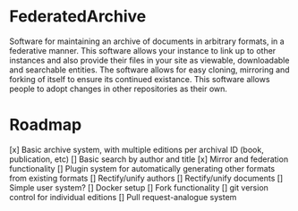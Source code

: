 # FederatedArchive

Software for maintaining an archive of documents in arbitrary formats, in a federative manner. This software allows your instance to link up to other instances and also provide their files in your site as viewable, downloadable and searchable entities. The software allows for easy cloning, mirroring and forking of itself to ensure its continued existance. This software allows people to adopt changes in other repositories as their own.

# Roadmap

[x] Basic archive system, with multiple editions per archival ID (book, publication, etc)
[] Basic search by author and title
[x] Mirror and federation functionality
[] Plugin system for automatically generating other formats from existing formats
[] Rectify/unify authors
[] Rectify/unify documents
[] Simple user system?
[] Docker setup
[] Fork functionality
[] git version control for individual editions
[] Pull request-analogue system